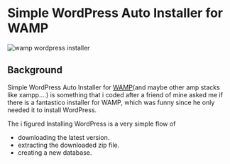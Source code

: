 # Simple WordPress Auto Installer for WAMP
![wamp wordpress installer](http://imgur.com/xckvR)
## **Background**
Simple WordPress Auto Installer for [WAMP](http://www.wampserver.com/en/)(and maybe other amp stacks like xampp....) is something that i coded after a friend of mine asked me if there is a fantastico installer for WAMP, which was funny since he only needed it to install WordPress. 

The i figured Installing WordPress is a very simple flow of 
* downloading the latest version.
* extracting the downloaded zip file.
* creating a new database.
